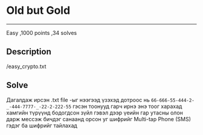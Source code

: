 # Old but Gold
***
Easy 
,1000 points
,34 solves

## Description
/easy_crypto.txt
## Solve
Дагалдаж ирсэн .txt file -ыг нээгээд үзэхэд дотроос нь 
``` 66-666-55-444-2-_-444-7777-_-22-2-222-55 ``` 
гэсэн тоонууд гарч ирнэ энэ тоог харахад хамгийн түрүүнд бодогдсон зүйл гэвэл дээр үеийн гар утасны олон дарж мессэж бичдэг санаанд орсон
уг шифрийг Multi-tap Phone (SMS) гэдэг ба шифрийг тайлахад
<img src="">
